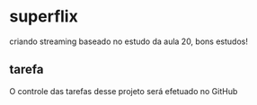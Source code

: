 # superflix

criando streaming baseado no estudo da aula 20, bons estudos!
## tarefa

O controle das tarefas desse projeto será efetuado no GitHub

